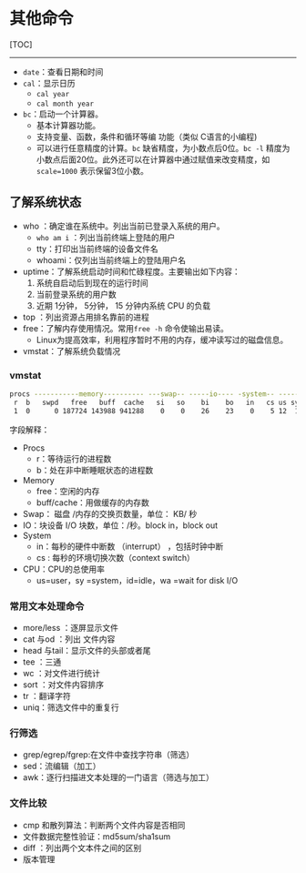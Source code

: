 # 其他命令

[TOC]

<!-- toc -->

------

* `date`：查看日期和时间
* `cal`：显示日历
  * `cal year`
  * `cal month year`
* `bc`：启动一个计算器。
  * 基本计算器功能。
  * 支持变量、函数，条件和循环等编 功能（类似 C语言的小编程)
  * 可以进行任意精度的计算。`bc` 缺省精度，为小数点后0位。`bc -l` 精度为小数点后面20位。此外还可以在计算器中通过赋值来改变精度，如 `scale=1000` 表示保留3位小数。

## 了解系统状态

* who ：确定谁在系统中。列出当前已登录入系统的用户。
  * `who am i` ：列出当前终端上登陆的用户
  * tty：打印出当前终端的设备文件名
  * whoami：仅列出当前终端上的登陆用户名
* uptime：了解系统启动时间和忙碌程度。主要输出如下内容：
  1. 系统自启动后到现在的运行时间
  2. 当前登录系统的用户数
  3. 近期 1分钟， 5分钟， 15 分钟内系统 CPU 的负载
* top ：列出资源占用排名靠前的进程
* free：了解内存使用情况。常用`free -h` 命令使输出易读。
  * Linux为提高效率，利用程序暂时不用的内存，缓冲读写过的磁盘信息。
* vmstat：了解系统负载情况



### vmstat

```bash
procs -----------memory---------- ---swap-- -----io---- -system-- ------cpu-----
 r  b   swpd   free   buff  cache   si   so    bi    bo   in   cs us sy id wa st
 1  0      0 187724 143988 941288    0    0    26    23    0    5 12  1 87  0  0
```

字段解释：

* Procs 
  * r：等待运行的进程数
  * b：处在非中断睡眠状态的进程数
* Memory
  * free：空闲的内存
  * buff/cache：用做缓存的内存数
* Swap： 磁盘 /内存的交换页数量，单位： KB/ 秒
* IO：块设备 I/O 块数，单位：/秒。block in，block out
* System
  * in：每秒的硬件中断数 （interrupt） ，包括时钟中断
  * cs : 每秒的环境切换次数（context switch）
* CPU：CPU的总使用率
  * us=user，sy =system，id=idle，wa =wait for disk I/O 

### 常用文本处理命令

* more/less ：逐屏显示文件
* cat 与od ：列出 文件内容
* head 与tail：显示文件的头部或者尾
* tee ：三通
* wc ：对文件进行统计
* sort ：对文件内容排序
* tr ：翻译字符
* uniq：筛选文件中的重复行

### 行筛选

* grep/egrep/fgrep:在文件中查找字符串（筛选）
* sed：流编辑（加工）
* awk：逐行扫描进文本处理的一门语言（筛选与加工）

### 文件比较

* cmp 和散列算法：判断两个文件内容是否相同
* 文件数据完整性验证：md5sum/sha1sum
* diff ：列出两个文本件之间的区别
* 版本管理